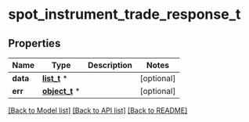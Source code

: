 # spot_instrument_trade_response_t

## Properties
Name | Type | Description | Notes
------------ | ------------- | ------------- | -------------
**data** | [**list_t**](spot_instrument_trade.md) \* |  | [optional] 
**err** | [**object_t**](.md) \* |  | [optional] 

[[Back to Model list]](../README.md#documentation-for-models) [[Back to API list]](../README.md#documentation-for-api-endpoints) [[Back to README]](../README.md)


